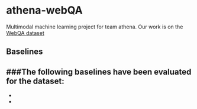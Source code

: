 # athena-webQA

Multimodal machine learning project for team athena. Our work is on the [WebQA dataset](https://webqna.github.io/)

## Baselines
###The following baselines have been evaluated for the dataset:
-  
- 
-
